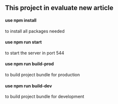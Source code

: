 ## This project in evaluate new article

#### use npm install 

to install all packages needed

#### use npm run start

to start the server in port 544

#### use npm run build-prod

to build project bundle for production

#### use npm run build-dev

to build project bundle for development